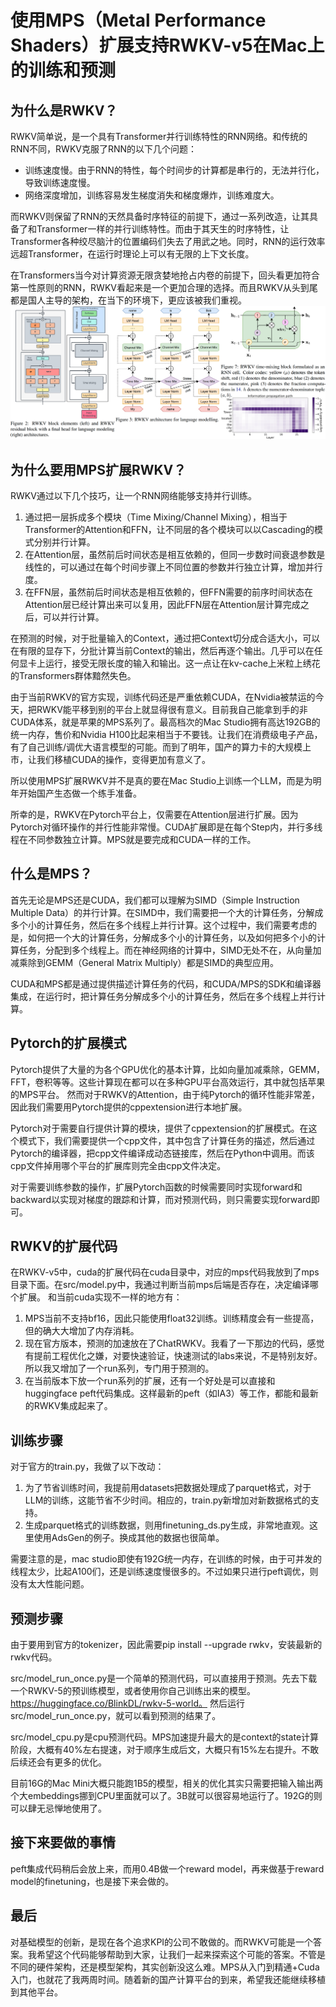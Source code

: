 # 使用MPS（Metal Performance Shaders）扩展支持RWKV-v5在Mac上的训练和预测

## 为什么是RWKV？

RWKV简单说，是一个具有Transformer并行训练特性的RNN网络。和传统的RNN不同，RWKV克服了RNN的以下几个问题：

- 训练速度慢。由于RNN的特性，每个时间步的计算都是串行的，无法并行化，导致训练速度慢。
- 网络深度增加，训练容易发生梯度消失和梯度爆炸，训练难度大。

而RWKV则保留了RNN的天然具备时序特征的前提下，通过一系列改造，让其具备了和Transformer一样的并行训练特性。而由于其天生的时序特性，让Transformer各种绞尽脑汁的位置编码们失去了用武之地。同时，RNN的运行效率远超Transformer，在运行时理论上可以有无限的上下文长度。

在Transformers当今对计算资源无限贪婪地抢占内卷的前提下，回头看更加符合第一性原则的RNN，RWKV看起来是一个更加合理的选择。而且RWKV从头到尾都是国人主导的架构，在当下的环境下，更应该被我们重视。
![Alt text](image.png)
## 为什么要用MPS扩展RWKV？

RWKV通过以下几个技巧，让一个RNN网络能够支持并行训练。

1. 通过把一层拆成多个模块（Time Mixing/Channel Mixing），相当于Transformer的Attention和FFN，让不同层的各个模块可以以Cascading的模式分别并行计算。
2. 在Attention层，虽然前后时间状态是相互依赖的，但同一步数时间衰退参数是线性的，可以通过在每个时间步骤上不同位置的参数并行独立计算，增加并行度。
3. 在FFN层，虽然前后时间状态是相互依赖的，但FFN需要的前序时间状态在Attention层已经计算出来可以复用，因此FFN层在Attention层计算完成之后，可以并行计算。

在预测的时候，对于批量输入的Context，通过把Context切分成合适大小，可以在有限的显存下，分批计算当前Context的输出，然后再逐个输出。几乎可以在任何显卡上运行，接受无限长度的输入和输出。这一点让在kv-cache上米粒上绣花的Transformers群体黯然失色。

由于当前RWKV的官方实现，训练代码还是严重依赖CUDA，在Nvidia被禁运的今天，把RWKV能平移到别的平台上就显得很有意义。目前我自己能拿到手的非CUDA体系，就是苹果的MPS系列了。最高档次的Mac Studio拥有高达192GB的统一内存，售价和Nvidia H100比起来相当于不要钱。让我们在消费级电子产品，有了自己训练/调优大语言模型的可能。而到了明年，国产的算力卡的大规模上市，让我们移植CUDA的操作，变得更加有意义了。

所以使用MPS扩展RWKV并不是真的要在Mac Studio上训练一个LLM，而是为明年开始国产生态做一个练手准备。

所幸的是，RWKV在Pytorch平台上，仅需要在Attention层进行扩展。因为Pytorch对循环操作的并行性能非常慢。CUDA扩展即是在每个Step内，并行多线程在不同参数独立计算。MPS就是要完成和CUDA一样的工作。

## 什么是MPS？

首先无论是MPS还是CUDA，我们都可以理解为SIMD（Simple Instruction Multiple Data）的并行计算。在SIMD中，我们需要把一个大的计算任务，分解成多个小的计算任务，然后在多个线程上并行计算。这个过程中，我们需要考虑的是，如何把一个大的计算任务，分解成多个小的计算任务，以及如何把多个小的计算任务，分配到多个线程上。而在神经网络的计算中，SIMD无处不在，从向量加减乘除到GEMM（General Matrix Multiply）都是SIMD的典型应用。

CUDA和MPS都是通过提供描述计算任务的代码，和CUDA/MPS的SDK和编译器集成，在运行时，把计算任务分解成多个小的计算任务，然后在多个线程上并行计算。

## Pytorch的扩展模式

Pytorch提供了大量的为各个GPU优化的基本计算，比如向量加减乘除，GEMM，FFT，卷积等等。这些计算现在都可以在多种GPU平台高效运行，其中就包括苹果的MPS平台。
然而对于RWKV的Attention，由于纯Pytorch的循环性能非常差，因此我们需要用Pytorch提供的cppextension进行本地扩展。

Pytorch对于需要自行提供计算的模块，提供了cppextension的扩展模式。在这个模式下，我们需要提供一个cpp文件，其中包含了计算任务的描述，然后通过Pytorch的编译器，把cpp文件编译成动态链接库，然后在Python中调用。而该cpp文件掉用哪个平台的扩展库则完全由cpp文件决定。

对于需要训练参数的操作，扩展Pytorch函数的时候需要同时实现forward和backward以实现对梯度的跟踪和计算，而对预测代码，则只需要实现forward即可。

## RWKV的扩展代码

在RWKV-v5中，cuda的扩展代码在cuda目录中，对应的mps代码我放到了mps目录下面。在src/model.py中，我通过判断当前mps后端是否存在，决定编译哪个扩展。
和当前cuda实现不一样的地方有：
1. MPS当前不支持bf16，因此只能使用float32训练。训练精度会有一些提高，但的确大大增加了内存消耗。
2. 现在官方版本，预测的加速放在了ChatRWKV。我看了一下那边的代码，感觉有提前工程优化之嫌，对要快速验证，快速测试的labs来说，不是特别友好。所以我又增加了一个run系列，专门用于预测的。
3. 在当前版本下放一个run系列的扩展，还有一个好处是可以直接和huggingface peft代码集成。这样最新的peft（如IA3）等工作，都能和最新的RWKV集成起来了。

## 训练步骤

对于官方的train.py，我做了以下改动：

1. 为了节省训练时间，我提前用datasets把数据处理成了parquet格式，对于LLM的训练，这能节省不少时间。相应的，train.py新增加对新数据格式的支持。
2. 生成parquet格式的训练数据，则用finetuning_ds.py生成，非常地直观。这里使用AdsGen的例子。换成其他的数据也很简单。

需要注意的是，mac studio即使有192G统一内存，在训练的时候，由于可并发的线程太少，比起A100们，还是训练速度慢很多的。不过如果只进行peft调优，则没有太大性能问题。

## 预测步骤

由于要用到官方的tokenizer，因此需要pip install --upgrade rwkv，安装最新的rwkv代码。

src/model_run_once.py是一个简单的预测代码，可以直接用于预测。先去下载一个RWKV-5的预训练模型，或者使用你自己训练出来的模型。 https://huggingface.co/BlinkDL/rwkv-5-world。 然后运行src/model_run_once.py，就可以看到预测的结果了。

src/model_cpu.py是cpu预测代码。MPS加速提升最大的是context的state计算阶段，大概有40%左右提速，对于顺序生成后文，大概只有15%左右提升。不敢后续还会有更多的优化。

目前16G的Mac Mini大概只能跑1B5的模型，相关的优化其实只需要把输入输出两个大embeddings挪到CPU里面就可以了。3B就可以很容易地运行了。192G的则可以肆无忌惮地使用了。

## 接下来要做的事情

peft集成代码稍后会放上来，而用0.4B做一个reward model，再来做基于reward model的finetuning，也是接下来会做的。

## 最后

对基础模型的创新，是现在各个追求KPI的公司不敢做的。而RWKV可能是一个答案。我希望这个代码能够帮助到大家，让我们一起来探索这个可能的答案。不管是不同的硬件架构，还是模型架构，其实创新没这么难。MPS从入门到精通+Cuda入门，也就花了我两周时间。随着新的国产计算平台的到来，希望我还能继续移植到其他平台。

